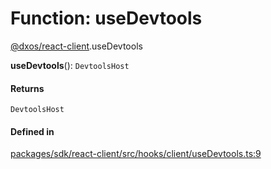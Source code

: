 # Function: useDevtools

[@dxos/react-client](../modules/dxos_react_client.md).useDevtools

**useDevtools**(): `DevtoolsHost`

#### Returns

`DevtoolsHost`

#### Defined in

[packages/sdk/react-client/src/hooks/client/useDevtools.ts:9](https://github.com/dxos/dxos/blob/main/packages/sdk/react-client/src/hooks/client/useDevtools.ts#L9)
